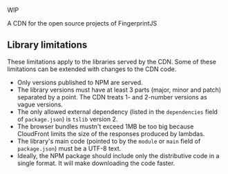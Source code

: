 WIP

A CDN for the open source projects of FingerprintJS

## Library limitations

These limitations apply to the libraries served by the CDN.
Some of these limitations can be extended with changes to the CDN code.

- Only versions published to NPM are served.
- The library versions must have at least 3 parts (major, minor and patch) separated by a point.
    The CDN treats 1- and 2-number versions as vague versions.
- The only allowed external dependency (listed in the `dependencies` field of `package.json`) is `tslib` version 2.
- The browser bundles mustn't exceed 1MB be too big because CloudFront limits the size of the responses produced by lambdas.
- The library's main code (pointed to by the `module` or `main` field of `package.json`) must be a UTF-8 text.
- Ideally, the NPM package should include only the distributive code in a single format. It will make downloading the code faster.
